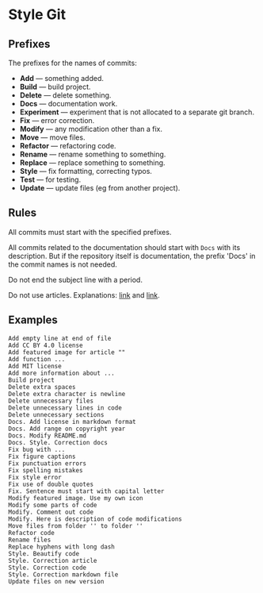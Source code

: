 # Style Git

## Prefixes

The prefixes for the names of commits:

- **Add** — something added.
- **Build** — build project.
- **Delete** — delete something.
- **Docs** — documentation work.
- **Experiment** — experiment that is not allocated to a separate git branch.
- **Fix** — error correction.
- **Modify** — any modification other than a fix.
- **Move** — move files.
- **Refactor** — refactoring code.
- **Rename** — rename something to something.
- **Replace** — replace something to something.
- **Style** — fix formatting, correcting typos.
- **Test** — for testing.
- **Update** — update files (eg from another project).

## Rules

All commits must start with the specified prefixes.

All commits related to the documentation should start with `Docs` with its description. But if the repository itself is documentation, the prefix 'Docs' in the commit names is not needed.

Do not end the subject line with a period.

Do not use articles. Explanations: [link](https://www.reddit.com/r/git/comments/7gjhpd/using_an_article_in_a_commit_message/) and [link](https://english.stackexchange.com/questions/38759/dropping-articles-in-the-title-of-an-article-or-a-section-or-in-the-caption-o).

## Examples

```text
Add empty line at end of file
Add CC BY 4.0 license
Add featured image for article ""
Add function ...
Add MIT license
Add more information about ...
Build project
Delete extra spaces
Delete extra character is newline
Delete unnecessary files
Delete unnecessary lines in code
Delete unnecessary sections
Docs. Add license in markdown format
Docs. Add range on copyright year
Docs. Modify README.md
Docs. Style. Correction docs
Fix bug with ...
Fix figure captions
Fix punctuation errors
Fix spelling mistakes
Fix style error
Fix use of double quotes
Fix. Sentence must start with capital letter
Modify featured image. Use my own icon
Modify some parts of code
Modify. Comment out code
Modify. Here is description of code modifications
Move files from folder '' to folder ''
Refactor code
Rename files
Replace hyphens with long dash
Style. Beautify code
Style. Correction article
Style. Correction code
Style. Correction markdown file
Update files on new version
```
